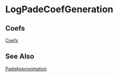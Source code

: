 # LogPadeCoefGeneration

## Coefs
[Coefs](results)

## See Also
[PadeApproximation](https://github.com/tk-yoshimura/PadeApproximation)